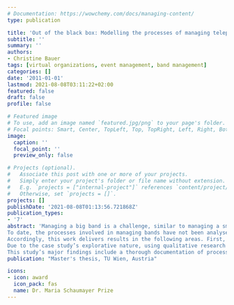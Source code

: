 ```yaml
---
# Documentation: https://wowchemy.com/docs/managing-content/
type: publication

title: 'Out of the black box: Modelling the processes of managing telephone bands'
subtitle: ''
summary: ''
authors:
- Christine Bauer
tags: [virtual organizations, event management, band management]
categories: []
date: '2011-01-01'
lastmod: 2021-08-08T03:11:22+02:00
featured: false
draft: false
profile: false

# Featured image
# To use, add an image named `featured.jpg/png` to your page's folder.
# Focal points: Smart, Center, TopLeft, Top, TopRight, Left, Right, BottomLeft, Bottom, BottomRight.
image:
  caption: ''
  focal_point: ''
  preview_only: false

# Projects (optional).
#   Associate this post with one or more of your projects.
#   Simply enter your project's folder or file name without extension.
#   E.g. `projects = ["internal-project"]` references `content/project/deep-learning/index.md`.
#   Otherwise, set `projects = []`.
projects: []
publishDate: '2021-08-08T01:13:56.721868Z'
publication_types:
- '7'
abstract: 'Managing a big band is a challenge, similar to managing a small or medium-sized enterprise. A type of band particularly difficult to manage is a telephone band that does not have a fixed line-up of musicians. Together, the musicians form a virtual organisation with the bandleader as a focal company. Every participant in the organisation brings in a certain set of skills, has specific business goals, and has to bear some risks. The focal company has to assume full contractual liability to the event organiser. However, bandleaders managing these organisational constructs typically have an artistic background rather than a managerial one.
To date, the processes involved in managing bands have not been analysed. It is nearly impossible to improve these processes because processes are not clear. In a competitive environment, members do not seek to share knowledge on processes with their competitors because knowledge on processes is a business asset. However, as virtual organisations, musicians and bandleaders are mutually dependent. Accordingly, knowledge sharing forms the basis for process improvements, which can only be achieved by joint efforts.
Accordingly, this work delivers results in the following areas. First, this investigation targets the activities involved in managing a medium-sized telephone band, made transparent by modelling the processes. Second, this work analyses the resulting models and suggests points for improvement with particular emphasis on the adoption of information and communication technologies.
Due to the case study’s explorative nature, using qualitative research methods appears to be the most appropriate alternative in this context. Data is collected through a semi- structured interview and direct participant-observation. Findings are modelled adhering to the UML (Unified Modeling Language) notation for activity diagrams. For deriving implications and suggestions for process improvement, a SWOT (strengths, weaknesses, opportunities, threats) analysis is performed.
This study’s major findings include a thorough documentation of processes, making tacit knowledge explicit. Emphasising the use of ICT (information and communication technologies), the findings provide a chronological sequence of activities that may be generalised to band and event management.'
publication: "Master's thesis, TU Wien, Austria"

icons:
- icon: award
  icon_pack: fas
  name: Dr. Maria Schaumayer Prize
---
```

